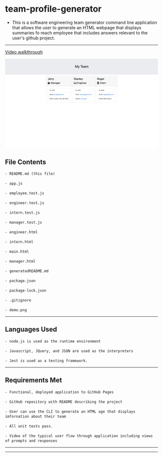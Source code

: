 # team-profile-generator

- This is a software engineering team generator command line application that allows the user to generate an HTML webpage that displays summaries fo reach employee that includes answers relevant to the user's github project.

---

[Video walkthrough](https://drive.google.com/file/d/1Oq7LiY2mcf2A99yc5mG1w3OYhTQQEhaT/view)

![image of demo](/assets/demo.png)

## File Contents

```
- README.md (this file)

- app.js

- employee.test.js

- engineer.test.js

- intern.test.js

- manager.test.js

- engineer.html

- intern.html

- main.html

- manager.html

- generatedREADME.md

- package.json

- package-lock.json

- .gitignore

- demo.png

```

---

## Languages Used

```
- node.js is used as the runtime environment

- Javascript, JQuery, and JSON are used as the interpreters

- Jest is used as a testing framework.

```

---

## Requirements Met

```
- Functional, deployed application to GitHub Pages

- GitHub repository with README describing the project

- User can use the CLI to generate an HTML age that displays imfornation about their team

- All unit tests pass.

- Video of the typical user flow through application including views of prompts and responses

```

---
---
